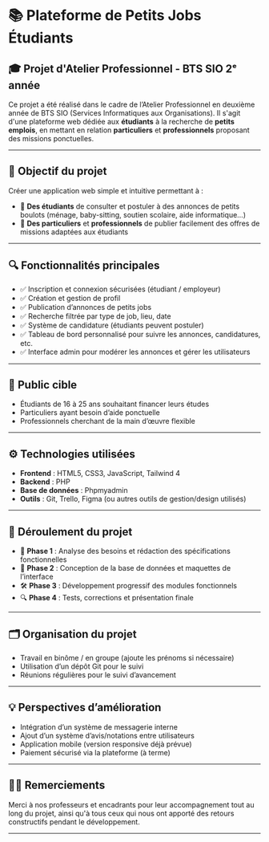 # 📚 Plateforme de Petits Jobs Étudiants

## 🎓 Projet d'Atelier Professionnel - BTS SIO 2ᵉ année

Ce projet a été réalisé dans le cadre de l’Atelier Professionnel en deuxième année de BTS SIO (Services Informatiques aux Organisations). Il s'agit d'une plateforme web dédiée aux **étudiants** à la recherche de **petits emplois**, en mettant en relation **particuliers** et **professionnels** proposant des missions ponctuelles.

---

## 🧠 Objectif du projet

Créer une application web simple et intuitive permettant à :

- 🎯 **Des étudiants** de consulter et postuler à des annonces de petits boulots (ménage, baby-sitting, soutien scolaire, aide informatique…)
- 🧰 **Des particuliers** et **professionnels** de publier facilement des offres de missions adaptées aux étudiants

---

## 🔍 Fonctionnalités principales

- ✅ Inscription et connexion sécurisées (étudiant / employeur)
- ✅ Création et gestion de profil
- ✅ Publication d’annonces de petits jobs
- ✅ Recherche filtrée par type de job, lieu, date
- ✅ Système de candidature (étudiants peuvent postuler)
- ✅ Tableau de bord personnalisé pour suivre les annonces, candidatures, etc.
- ✅ Interface admin pour modérer les annonces et gérer les utilisateurs

---

## 👥 Public cible

- Étudiants de 16 à 25 ans souhaitant financer leurs études
- Particuliers ayant besoin d’aide ponctuelle
- Professionnels cherchant de la main d’œuvre flexible

---

## ⚙️ Technologies utilisées

- **Frontend** : HTML5, CSS3, JavaScript, Tailwind 4
- **Backend** : PHP 
- **Base de données** : Phpmyadmin
- **Outils** : Git, Trello, Figma (ou autres outils de gestion/design utilisés)

---

## 📅 Déroulement du projet

- 📌 **Phase 1** : Analyse des besoins et rédaction des spécifications fonctionnelles
- 🧩 **Phase 2** : Conception de la base de données et maquettes de l’interface
- 🛠️ **Phase 3** : Développement progressif des modules fonctionnels
- 🔍 **Phase 4** : Tests, corrections et présentation finale

---

## 🗂️ Organisation du projet

- Travail en binôme / en groupe (ajoute les prénoms si nécessaire)
- Utilisation d’un dépôt Git pour le suivi
- Réunions régulières pour le suivi d’avancement

---

## 💡 Perspectives d’amélioration

- Intégration d’un système de messagerie interne
- Ajout d’un système d’avis/notations entre utilisateurs
- Application mobile (version responsive déjà prévue)
- Paiement sécurisé via la plateforme (à terme)

---

## 👨‍🏫 Remerciements

Merci à nos professeurs et encadrants pour leur accompagnement tout au long du projet, ainsi qu'à tous ceux qui nous ont apporté des retours constructifs pendant le développement.

---

